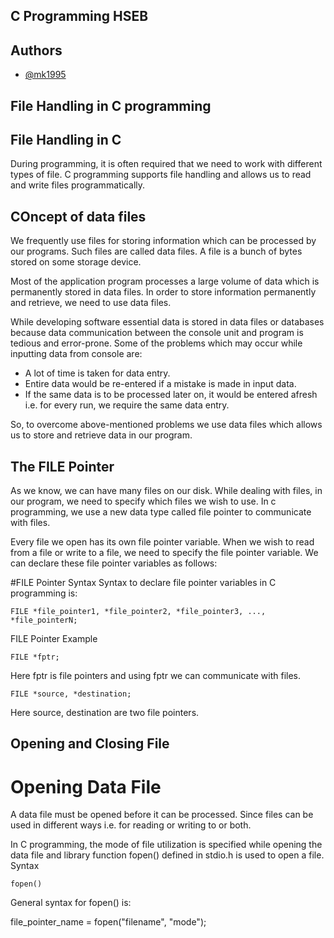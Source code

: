 ## C Programming HSEB

## Authors

- [@mk1995](https://www.github.com/mk1995)


## File Handling in C programming

## File Handling in C

During programming, it is often required that we need to work with different types of file. C programming supports file handling and allows us to read and write files programmatically. 

## COncept of data files

We frequently use files for storing information which can be processed by our programs. Such files are called data files. A file is a bunch of bytes stored on some storage device.

Most of the application program processes a large volume of data which is permanently stored in data files. In order to store information permanently and retrieve, we need to use data files.

While developing software essential data is stored in data files or databases because data communication between the console unit and program is tedious and error-prone. Some of the problems which may occur while inputting data from console are:
- A lot of time is taken for data entry.
- Entire data would be re-entered if a mistake is made in input data.
- If the same data is to be processed later on, it would be entered afresh i.e. for every run, we require the same data entry.

So, to overcome above-mentioned problems we use data files which allows us to store and retrieve data in our program.

## The FILE Pointer
As we know, we can have many files on our disk. While dealing with files, in our program, we need to specify which files we wish to use. In c programming, we use a new data type called file pointer to communicate with files.

Every file we open has its own file pointer variable. When we wish to read from a file or write to a file, we need to specify the file pointer variable. We can declare these file pointer variables as follows:

#FILE Pointer Syntax
Syntax to declare file pointer variables in C programming is:

```
FILE *file_pointer1, *file_pointer2, *file_pointer3, ..., *file_pointerN;
```

FILE Pointer Example

```
FILE *fptr;
```
Here fptr is file pointers and using fptr we can communicate with files.

```
FILE *source, *destination;
```

Here source, destination are two file pointers.



## Opening and Closing File
# Opening Data File
A data file must be opened before it can be processed. Since files can be used in different ways i.e. for reading or writing to or both.

In C programming, the mode of file utilization is specified while opening the data file and library function fopen() defined in stdio.h is used to open a file.
Syntax
```
fopen()
```

General syntax for fopen() is:


file_pointer_name = fopen("filename", "mode");